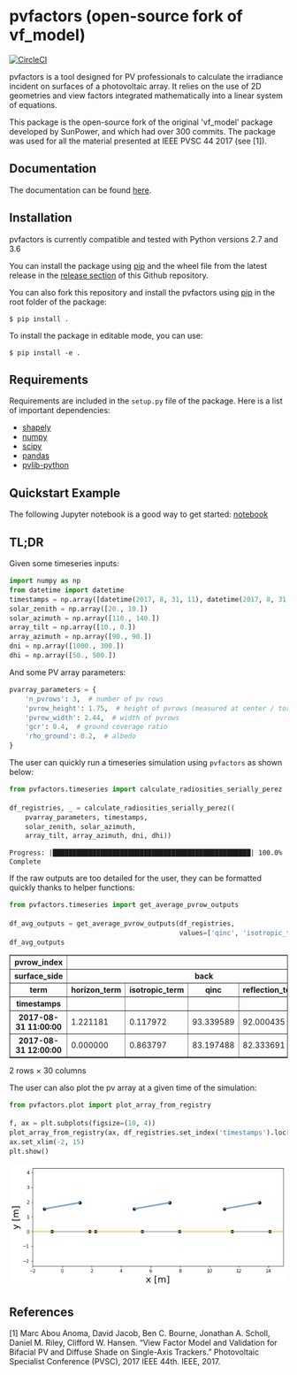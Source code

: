 pvfactors (open-source fork of vf_model)
========================================

[![CircleCI](https://circleci.com/gh/SunPower/pvfactors.svg?style=svg)](https://circleci.com/gh/SunPower/pvfactors)

pvfactors is a tool designed for PV professionals to calculate the
irradiance incident on surfaces of a photovoltaic array. It relies on the use of
2D geometries and view factors integrated mathematically into a linear system of
equations.

This package is the open-source fork of the original 'vf_model' package developed
by SunPower, and which had over 300 commits. The package was used for all the
material presented at IEEE PVSC 44 2017 (see [1]).


Documentation
-------------

The documentation can be found [here](https://sunpower.github.io/pvfactors).


Installation
------------

pvfactors is currently compatible and tested with Python versions 2.7 and 3.6

You can install the package using [pip](https://pip.pypa.io/en/stable/) and the
wheel file from the latest release in the [release section](https://github.com/SunPower/pvfactors/releases) of this Github repository.

You can also fork this repository and install the pvfactors using [pip](https://pip.pypa.io/en/stable/) in the root folder of the package:

    $ pip install .


To install the package in editable mode, you can use:

    $ pip install -e .


Requirements
------------

Requirements are included in the ``setup.py`` file of the package. Here is
a list of important dependencies:
* [shapely](https://pypi.python.org/pypi/Shapely)
* [numpy](https://pypi.python.org/pypi/numpy)
* [scipy](https://pypi.python.org/pypi/scipy)
* [pandas](https://pypi.python.org/pypi/pandas)
* [pvlib-python](https://pypi.python.org/pypi/pvlib)


Quickstart Example
------------------

The following Jupyter notebook is a good way to get started: [notebook](http://sunpower.github.io/pvfactors/developer/pvfactors_demo.html)


TL;DR
-----

Given some timeseries inputs:


```python
import numpy as np
from datetime import datetime
timestamps = np.array([datetime(2017, 8, 31, 11), datetime(2017, 8, 31, 12)])
solar_zenith = np.array([20., 10.])
solar_azimuth = np.array([110., 140.])
array_tilt = np.array([10., 0.])
array_azimuth = np.array([90., 90.])
dni = np.array([1000., 300.])
dhi = np.array([50., 500.])
```

And some PV array parameters:


```python
pvarray_parameters = {
    'n_pvrows': 3,  # number of pv rows
    'pvrow_height': 1.75,  # height of pvrows (measured at center / torque tube)
    'pvrow_width': 2.44,  # width of pvrows
    'gcr': 0.4,  # ground coverage ratio
    'rho_ground': 0.2,  # albedo
}
```

The user can quickly run a timeseries simulation using ``pvfactors`` as shown below:


```python
from pvfactors.timeseries import calculate_radiosities_serially_perez

df_registries, _ = calculate_radiosities_serially_perez((
    pvarray_parameters, timestamps,
    solar_zenith, solar_azimuth,
    array_tilt, array_azimuth, dni, dhi))
```

    Progress: |██████████████████████████████████████████████████| 100.0% Complete


If the raw outputs are too detailed for the user, they can be formatted quickly thanks to helper functions:

```python
from pvfactors.timeseries import get_average_pvrow_outputs

df_avg_outputs = get_average_pvrow_outputs(df_registries,
                                           values=['qinc', 'isotropic_term', 'reflection_term', 'horizon_term'])
df_avg_outputs
```


<div>
<table border="1" class="dataframe">
  <thead>
    <tr>
      <th>pvrow_index</th>
      <th colspan="10" halign="left">0</th>
      <th>...</th>
      <th colspan="10" halign="left">2</th>
    </tr>
    <tr>
      <th>surface_side</th>
      <th colspan="5" halign="left">back</th>
      <th colspan="5" halign="left">front</th>
      <th>...</th>
      <th colspan="5" halign="left">back</th>
      <th colspan="5" halign="left">front</th>
    </tr>
    <tr>
      <th>term</th>
      <th>horizon_term</th>
      <th>isotropic_term</th>
      <th>qinc</th>
      <th>reflection_term</th>
      <th>shaded</th>
      <th>horizon_term</th>
      <th>isotropic_term</th>
      <th>qinc</th>
      <th>reflection_term</th>
      <th>shaded</th>
      <th>...</th>
      <th>horizon_term</th>
      <th>isotropic_term</th>
      <th>qinc</th>
      <th>reflection_term</th>
      <th>shaded</th>
      <th>horizon_term</th>
      <th>isotropic_term</th>
      <th>qinc</th>
      <th>reflection_term</th>
      <th>shaded</th>
    </tr>
    <tr>
      <th>timestamps</th>
      <th></th>
      <th></th>
      <th></th>
      <th></th>
      <th></th>
      <th></th>
      <th></th>
      <th></th>
      <th></th>
      <th></th>
      <th></th>
      <th></th>
      <th></th>
      <th></th>
      <th></th>
      <th></th>
      <th></th>
      <th></th>
      <th></th>
      <th></th>
      <th></th>
    </tr>
  </thead>
  <tbody>
    <tr>
      <th>2017-08-31 11:00:00</th>
      <td>1.221181</td>
      <td>0.117972</td>
      <td>93.339589</td>
      <td>92.000435</td>
      <td>False</td>
      <td>1.640681</td>
      <td>20.982303</td>
      <td>1035.231572</td>
      <td>1.217963e+00</td>
      <td>False</td>
      <td>...</td>
      <td>1.640681</td>
      <td>0.199001</td>
      <td>97.261729</td>
      <td>95.422048</td>
      <td>False</td>
      <td>1.640681</td>
      <td>20.849825</td>
      <td>1034.889434</td>
      <td>1.008302e+00</td>
      <td>False</td>
    </tr>
    <tr>
      <th>2017-08-31 12:00:00</th>
      <td>0.000000</td>
      <td>0.863797</td>
      <td>83.197488</td>
      <td>82.333691</td>
      <td>False</td>
      <td>0.000000</td>
      <td>206.332401</td>
      <td>795.442326</td>
      <td>-5.684342e-14</td>
      <td>False</td>
      <td>...</td>
      <td>0.000000</td>
      <td>382.033336</td>
      <td>170.382030</td>
      <td>-211.651306</td>
      <td>False</td>
      <td>0.000000</td>
      <td>206.332401</td>
      <td>795.442326</td>
      <td>-5.684342e-14</td>
      <td>False</td>
    </tr>
  </tbody>
</table>
<p>2 rows × 30 columns</p>
</div>


The user can also plot the pv array at a given time of the simulation:


```python
from pvfactors.plot import plot_array_from_registry

f, ax = plt.subplots(figsize=(10, 4))
plot_array_from_registry(ax, df_registries.set_index('timestamps').loc["2017-8-31 11:00:00", :])
ax.set_xlim(-2, 15)
plt.show()
```


![png](https://raw.githubusercontent.com/SunPower/pvfactors/master/pvfactors/docs/_static/pvarray.png)


References
----------

[1] Marc Abou Anoma, David Jacob, Ben C. Bourne, Jonathan A. Scholl,
Daniel M. Riley, Clifford W. Hansen. “View Factor Model and Validation
for Bifacial PV and Diffuse Shade on Single-Axis Trackers.”
Photovoltaic Specialist Conference (PVSC), 2017 IEEE 44th. IEEE, 2017.
